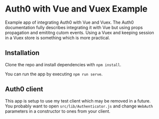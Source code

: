 # Auth0 with Vue and Vuex Example

Example app of integrating Auth0 with Vue and Vuex. The Auth0 documentation
fully describes integrating it with Vue but using props propagation and
emititng cutom events. Using a Vuex and keeping session in a Vuex store
is something which is more practical.

## Installation

Clone the repo and install dependencies with `npm install`.

You can run the app by executing `npm run serve`.

## Auth0 client

This app is setup to use my test client which may be removed in a future.
You probably want to open `src/lib/Authenticator.js` and change `WebAuth`
parameters in a constructor to ones from your client.